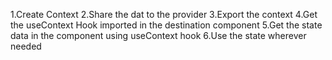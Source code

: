 1.Create Context
2.Share the dat to the provider
3.Export the context
4.Get the useContext Hook imported in the destination component
5.Get the state data in the component using useContext hook
6.Use the state wherever needed